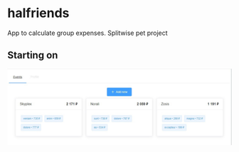 # halfriends
App to calculate group expenses. Splitwise pet project

## Starting on
![alt text](https://github.com/constantkek/halfriends/blob/main/backend/process-images/1.jpg?raw=true)
